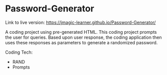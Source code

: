 # Password-Generator

Link to live version: https://jmagic-learner.github.io/Password-Generator/

A coding project using pre-generated HTML. This coding project prompts the user for queries. Based upon user response, the coding application then uses these responses as parameters to generate a randomized password.

Coding Tech:

* RAND
* Prompts


